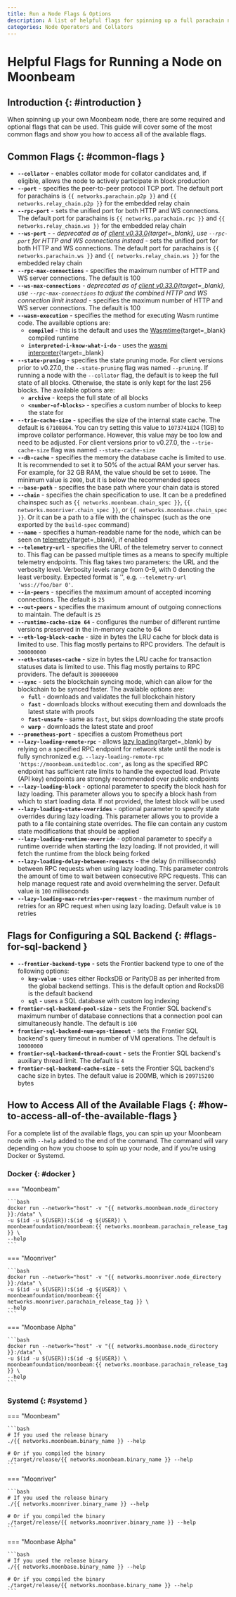 ```yaml
---
title: Run a Node Flags & Options
description: A list of helpful flags for spinning up a full parachain node on Moonbeam. Also learn how to access all of the flags available for node operators.
categories: Node Operators and Collators
---
```


# Helpful Flags for Running a Node on Moonbeam

## Introduction {: #introduction }

When spinning up your own Moonbeam node, there are some required and optional flags that can be used. This guide will cover some of the most common flags and show you how to access all of the available flags.

## Common Flags {: #common-flags }

- **`--collator`** - enables collator mode for collator candidates and, if eligible, allows the node to actively participate in block production
- **`--port`** - specifies the peer-to-peer protocol TCP port. The default port for parachains is `{{ networks.parachain.p2p }}` and `{{ networks.relay_chain.p2p }}` for the embedded relay chain
- **`--rpc-port`** - sets the unified port for both HTTP and WS connections. The default port for parachains is `{{ networks.parachain.rpc }}` and `{{ networks.relay_chain.ws }}` for the embedded relay chain
- **`--ws-port`** - - *deprecated as of [client v0.33.0](https://github.com/moonbeam-foundation/moonbeam/releases/tag/v0.33.0){target=\_blank}, use `--rpc-port` for HTTP and WS connections instead* - sets the unified port for both HTTP and WS connections. The default port for parachains is `{{ networks.parachain.ws }}`  and `{{ networks.relay_chain.ws }}` for the embedded relay chain
- **`--rpc-max-connections`** - specifies the maximum number of HTTP and WS server connections. The default is 100
- **`--ws-max-connections`** - *deprecated as of [client v0.33.0](https://github.com/moonbeam-foundation/moonbeam/releases/tag/v0.33.0){target=\_blank}, use `--rpc-max-connections` to adjust the combined HTTP and WS connection limit instead* - specifies the maximum number of HTTP and WS server connections. The default is 100
- **`--wasm-execution`** - specifies the method for executing Wasm runtime code. The available options are:
    - **`compiled`** - this is the default and uses the [Wasmtime](https://github.com/paritytech/wasmtime){target=\_blank} compiled runtime
    - **`interpreted-i-know-what-i-do`** - uses the [wasmi interpreter](https://github.com/wasmi-labs/wasmi){target=\_blank}
- **`--state-pruning`** - specifies the state pruning mode. For client versions prior to v0.27.0, the `--state-pruning` flag was named `--pruning`. If running a node with the `--collator` flag, the default is to keep the full state of all blocks. Otherwise, the state is only kept for the last 256 blocks. The available options are:
    - **`archive`** - keeps the full state of all blocks
    - **`<number-of-blocks>`** - specifies a custom number of blocks to keep the state for
- **`--trie-cache-size`** - specifies the size of the internal state cache. The default is `67108864`. You can try setting this value to `1073741824` (1GB) to improve collator performance. However, this value may be too low and need to be adjusted. For client versions prior to v0.27.0, the `--trie-cache-size` flag was named `--state-cache-size`
- **`--db-cache`** - specifies the memory the database cache is limited to use. It is recommended to set it to 50% of the actual RAM your server has. For example, for 32 GB RAM, the value should be set to `16000`. The minimum value is `2000`, but it is below the recommended specs
- **`--base-path`** - specifies the base path where your chain data is stored
- **`--chain`** - specifies the chain specification to use. It can be a predefined chainspec such as `{{ networks.moonbeam.chain_spec }}`, `{{ networks.moonriver.chain_spec }}`, or `{{ networks.moonbase.chain_spec }}`. Or it can be a path to a file with the chainspec (such as the one exported by the `build-spec` command)
- **`--name`** - specifies a human-readable name for the node, which can be seen on [telemetry](https://telemetry.polkadot.io){target=\_blank}, if enabled
- **`--telemetry-url`** - specifies the URL of the telemetry server to connect to. This flag can be passed multiple times as a means to specify multiple telemetry endpoints. This flag takes two parameters: the URL and the verbosity level. Verbosity levels range from 0-9, with 0 denoting the least verbosity. Expected format is '<URL VERBOSITY>', e.g. `--telemetry-url 'wss://foo/bar 0'`.
- **`--in-peers`** - specifies the maximum amount of accepted incoming connections. The default is `25`
- **`--out-peers`** - specifies the maximum amount of outgoing connections to maintain. The default is `25`
- **`--runtime-cache-size 64`** - configures the number of different runtime versions preserved in the in-memory cache to 64
- **`--eth-log-block-cache`** - size in bytes the LRU cache for block data is limited to use. This flag mostly pertains to RPC providers. The default is `300000000`
- **`--eth-statuses-cache`** - size in bytes the LRU cache for transaction statuses data is limited to use. This flag mostly pertains to RPC providers. The default is `300000000`
- **`--sync`** - sets the blockchain syncing mode, which can allow for the blockchain to be synced faster. The available options are:
    - **`full`** - downloads and validates the full blockchain history
    - **`fast`** - downloads blocks without executing them and downloads the latest state with proofs
    - **`fast-unsafe`** - same as `fast`, but skips downloading the state proofs
    - **`warp`** - downloads the latest state and proof
- **`--prometheus-port`** - specifies a custom Prometheus port
- **`--lazy-loading-remote-rpc`** - allows [lazy loading](/node-operators/networks/run-a-node/overview/#lazy-loading){target=\_blank} by relying on a specified RPC endpoint for network state until the node is fully synchronized e.g. `--lazy-loading-remote-rpc 'https://moonbeam.unitedbloc.com'`, as long as the specified RPC endpoint has sufficient rate limits to handle the expected load. Private (API key) endpoints are strongly recommended over public endpoints
- **`--lazy-loading-block`** - optional parameter to specify the block hash for lazy loading. This parameter allows you to specify a block hash from which to start loading data. If not provided, the latest block will be used
- **`--lazy-loading-state-overrides`** - optional parameter to specify state overrides during lazy loading. This parameter allows you to provide a path to a file containing state overrides. The file can contain any custom state modifications that should be applied
- **`--lazy-loading-runtime-override`** - optional parameter to specify a runtime override when starting the lazy loading. If not provided, it will fetch the runtime from the block being forked
- **`--lazy-loading-delay-between-requests`** - the delay (in milliseconds) between RPC requests when using lazy loading. This parameter controls the amount of time to wait between consecutive RPC requests. This can help manage request rate and avoid overwhelming the server. Default value is `100` milliseconds
- **`--lazy-loading-max-retries-per-request`** - the maximum number of retries for an RPC request when using lazy loading. Default value is `10` retries

## Flags for Configuring a SQL Backend {: #flags-for-sql-backend }

- **`--frontier-backend-type`** - sets the Frontier backend type to one of the following options:
    - **`key-value`** - uses either RocksDB or ParityDB as per inherited from the global backend settings. This is the default option and RocksDB is the default backend
    - **`sql`** - uses a SQL database with custom log indexing
- **`frontier-sql-backend-pool-size`** - sets the Frontier SQL backend's maximum number of database connections that a connection pool can simultaneously handle. The default is `100`
- **`frontier-sql-backend-num-ops-timeout`** - sets the Frontier SQL backend's query timeout in number of VM operations. The default is `10000000`
- **`frontier-sql-backend-thread-count`** - sets the Frontier SQL backend's auxiliary thread limit. The default is `4`
- **`frontier-sql-backend-cache-size`** - sets the Frontier SQL backend's cache size in bytes. The default value is 200MB, which is `209715200` bytes

## How to Access All of the Available Flags {: #how-to-access-all-of-the-available-flags }

For a complete list of the available flags, you can spin up your Moonbeam node with `--help` added to the end of the command. The command will vary depending on how you choose to spin up your node, and if you're using Docker or Systemd.

### Docker {: #docker }

=== "Moonbeam"

    ```bash
    docker run --network="host" -v "{{ networks.moonbeam.node_directory }}:/data" \
    -u $(id -u ${USER}):$(id -g ${USER}) \
    moonbeamfoundation/moonbeam:{{ networks.moonbeam.parachain_release_tag }} \
    --help
    ```

=== "Moonriver"

    ```bash
    docker run --network="host" -v "{{ networks.moonriver.node_directory }}:/data" \
    -u $(id -u ${USER}):$(id -g ${USER}) \
    moonbeamfoundation/moonbeam:{{ networks.moonriver.parachain_release_tag }} \
    --help
    ```

=== "Moonbase Alpha"

    ```bash
    docker run --network="host" -v "{{ networks.moonbase.node_directory }}:/data" \
    -u $(id -u ${USER}):$(id -g ${USER}) \
    moonbeamfoundation/moonbeam:{{ networks.moonbase.parachain_release_tag }} \
    --help
    ```

### Systemd {: #systemd }

=== "Moonbeam"

    ```bash
    # If you used the release binary
    ./{{ networks.moonbeam.binary_name }} --help

    # Or if you compiled the binary
    ./target/release/{{ networks.moonbeam.binary_name }} --help
    ```

=== "Moonriver"

    ```bash
    # If you used the release binary
    ./{{ networks.moonriver.binary_name }} --help

    # Or if you compiled the binary
    ./target/release/{{ networks.moonriver.binary_name }} --help
    ```

=== "Moonbase Alpha"

    ```bash
    # If you used the release binary
    ./{{ networks.moonbase.binary_name }} --help

    # Or if you compiled the binary
    ./target/release/{{ networks.moonbase.binary_name }} --help
    ```
